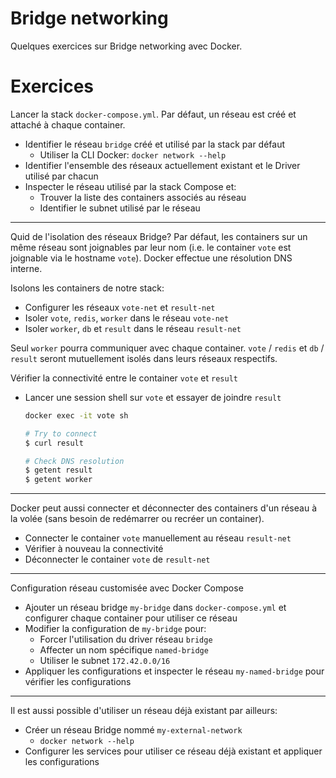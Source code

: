 # Bridge networking

Quelques exercices sur Bridge networking avec Docker.

# Exercices

Lancer la stack `docker-compose.yml`. Par défaut, un réseau est créé et attaché à chaque container.


- Identifier le réseau `bridge` créé et utilisé par la stack par défaut
  - Utiliser la CLI Docker: `docker network --help` 
- Identifier l'ensemble des réseaux actuellement existant et le Driver utilisé par chacun
- Inspecter le réseau utilisé par la stack Compose et:
  - Trouver la liste des containers associés au réseau
  - Identifier le subnet utilisé par le réseau

---

Quid de l'isolation des réseaux Bridge? Par défaut, les containers sur un même réseau sont joignables par leur nom (i.e. le container `vote` est joignable via le hostname `vote`). Docker effectue une résolution DNS interne.

Isolons les containers de notre stack:
- Configurer les réseaux `vote-net` et `result-net`
- Isoler `vote`, `redis`, `worker` dans le réseau `vote-net`
- Isoler `worker`, `db` et `result` dans le réseau `result-net`

Seul `worker` pourra communiquer avec chaque container. `vote` / `redis` et `db` / `result` seront mutuellement isolés dans leurs réseaux respectifs. 


Vérifier la connectivité entre le container `vote` et  `result`
- Lancer une session shell sur `vote`  et essayer de joindre `result`
    ```sh
    docker exec -it vote sh

    # Try to connect
    $ curl result

    # Check DNS resolution
    $ getent result
    $ getent worker
    ```

---

Docker peut aussi connecter et déconnecter des containers d'un réseau à la volée (sans besoin de redémarrer ou recréer un container).

- Connecter le container `vote` manuellement au réseau `result-net`
- Vérifier à nouveau la connectivité
- Déconnecter le container `vote` de `result-net`

---

Configuration réseau customisée avec Docker Compose

- Ajouter un réseau bridge `my-bridge` dans `docker-compose.yml` et configurer chaque container pour utiliser ce réseau
- Modifier la configuration de `my-bridge` pour:
  - Forcer l'utilisation du driver réseau `bridge`
  - Affecter un nom spécifique `named-bridge`
  - Utiliser le subnet `172.42.0.0/16` 
- Appliquer les configurations et inspecter le réseau `my-named-bridge` pour vérifier les configurations 

---

Il est aussi possible d'utiliser un réseau déjà existant par ailleurs:

- Créer un réseau Bridge nommé `my-external-network`
  - `docker network --help`
- Configurer les services pour utiliser ce réseau déjà existant et appliquer les configurations 
